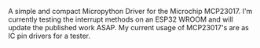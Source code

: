 A simple and compact Micropython Driver for the Microchip MCP23017.  I'm currently testing the interrupt methods on an ESP32 WROOM and will update the published work ASAP.  My current usage of MCP23017's are as IC pin drivers for a tester.

